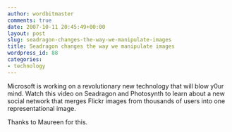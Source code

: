 ```yaml
---
author: wordbitmaster
comments: true
date: 2007-10-11 20:45:49+00:00
layout: post
slug: seadragon-changes-the-way-we-manipulate-images
title: Seadragon changes the way we manipulate images
wordpress_id: 88
categories:
- technology
---
```


Microsoft is working on a revolutionary new technology that will blow y0ur mind. Watch this video on Seadragon and Photosynth to learn about a new social network that merges Flickr images from thousands of users into one representational image.

Thanks to Maureen for this.
